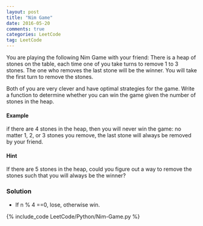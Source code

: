```yaml
---
layout: post
title: "Nim Game"
date: 2016-05-20
comments: true
categories: LeetCode
tag: LeetCode
---
```


You are playing the following Nim Game with your friend: There is a heap of stones on the table, each time one of you take turns to remove 1 to 3 stones. The one who removes the last stone will be the winner. You will take the first turn to remove the stones.

Both of you are very clever and have optimal strategies for the game. Write a function to determine whether you can win the game given the number of stones in the heap.

#### Example
 if there are 4 stones in the heap, then you will never win the game: no matter 1, 2, or 3 stones you remove, the last stone will always be removed by your friend.

#### Hint

If there are 5 stones in the heap, could you figure out a way to remove the stones such that you will always be the winner?

<!--more-->
### Solution

* If n % 4 ==0, lose, otherwise win.

{% include_code LeetCode/Python/Nim-Game.py %}
